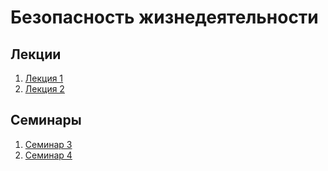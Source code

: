 # Безопасность жизнедеятельности

## Лекции

1. [Лекция 1](https://github.com/ilyasssklimov/bmstu_all/tree/sem_07/sem_07/LifeSafety/lections/lection_01.md)
1. [Лекция 2](https://github.com/ilyasssklimov/bmstu_all/tree/sem_07/sem_07/LifeSafety/lections/lection_02.md)

## Семинары

1. [Семинар 3](https://github.com/ilyasssklimov/bmstu_all/tree/sem_07/sem_07/LifeSafety/seminars/seminar_03.md)
2. [Семинар 4](https://github.com/ilyasssklimov/bmstu_all/tree/sem_07/sem_07/LifeSafety/seminars/seminar_04.md)

​	

